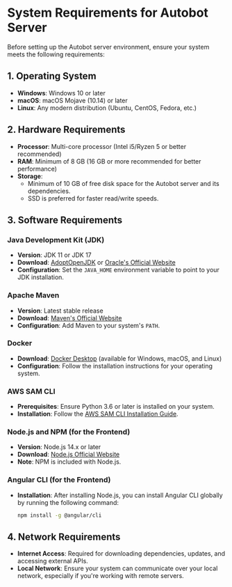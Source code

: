 # System Requirements for Autobot Server

Before setting up the Autobot server environment, ensure your system meets the following requirements:

## 1. Operating System

- **Windows**: Windows 10 or later
- **macOS**: macOS Mojave (10.14) or later
- **Linux**: Any modern distribution (Ubuntu, CentOS, Fedora, etc.)

## 2. Hardware Requirements

- **Processor**: Multi-core processor (Intel i5/Ryzen 5 or better recommended)
- **RAM**: Minimum of 8 GB (16 GB or more recommended for better performance)
- **Storage**: 
  - Minimum of 10 GB of free disk space for the Autobot server and its dependencies.
  - SSD is preferred for faster read/write speeds.

## 3. Software Requirements

### Java Development Kit (JDK)

- **Version**: JDK 11 or JDK 17
- **Download**: [AdoptOpenJDK](https://adoptopenjdk.net/) or [Oracle's Official Website](https://www.oracle.com/java/technologies/javase-jdk11-downloads.html)
- **Configuration**: Set the `JAVA_HOME` environment variable to point to your JDK installation.

### Apache Maven

- **Version**: Latest stable release
- **Download**: [Maven's Official Website](https://maven.apache.org/download.cgi)
- **Configuration**: Add Maven to your system's `PATH`.

### Docker

- **Download**: [Docker Desktop](https://www.docker.com/products/docker-desktop) (available for Windows, macOS, and Linux)
- **Configuration**: Follow the installation instructions for your operating system.

### AWS SAM CLI

- **Prerequisites**: Ensure Python 3.6 or later is installed on your system.
- **Installation**: Follow the [AWS SAM CLI Installation Guide](https://docs.aws.amazon.com/serverless-application-model/latest/userguide/serverless-sam-cli-install.html).

### Node.js and NPM (for the Frontend)

- **Version**: Node.js 14.x or later
- **Download**: [Node.js Official Website](https://nodejs.org/en/download/)
- **Note**: NPM is included with Node.js.

### Angular CLI (for the Frontend)

- **Installation**: After installing Node.js, you can install Angular CLI globally by running the following command:
  ```bash
  npm install -g @angular/cli
  ```

## 4. Network Requirements

- **Internet Access**: Required for downloading dependencies, updates, and accessing external APIs.
- **Local Network**: Ensure your system can communicate over your local network, especially if you're working with remote servers.

